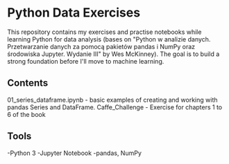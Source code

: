 # Python Data Exercises
This repository contains my exercises and practise notebooks while learning Python for data analysis (bases on "Python w analizie danych. Przetwarzanie danych za pomocą pakietów pandas i NumPy oraz środowiska Jupyter. Wydanie III" by Wes McKinney).
The goal is to build a strong foundation before I'll move to machine learning.

## Contents
01_series_dataframe.ipynb - basic examples of creating and working with pandas Series and DataFrame.
Caffe_Challenge - Exercise for chapters 1 to 6 of the book

## Tools
-Python 3
-Jupyter Notebook
-pandas, NumPy

